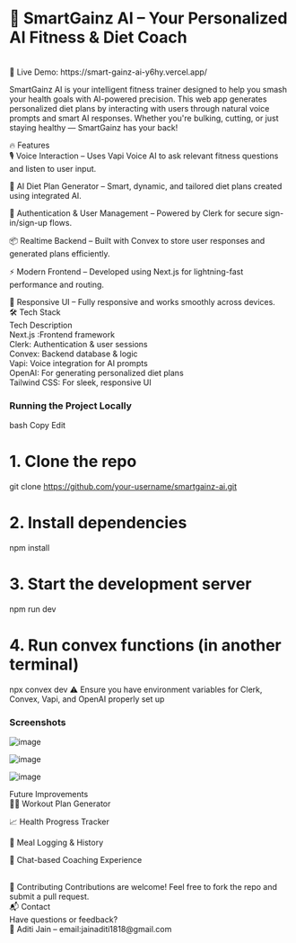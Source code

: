 <h1>💪 SmartGainz AI – Your Personalized AI Fitness & Diet Coach</h1>
<br>
🚀 Live Demo: https://smart-gainz-ai-y6hy.vercel.app/

SmartGainz AI is your intelligent fitness trainer designed to help you smash your health goals with AI-powered precision. This web app generates personalized diet plans by interacting with users through natural voice prompts and smart AI responses. Whether you're bulking, cutting, or just staying healthy — SmartGainz has your back!

🔥 Features
<br>
🎙️ Voice Interaction – Uses Vapi Voice AI to ask relevant fitness questions and listen to user input.

🧠 AI Diet Plan Generator – Smart, dynamic, and tailored diet plans created using integrated AI.

🔐 Authentication & User Management – Powered by Clerk for secure sign-in/sign-up flows.

📦 Realtime Backend – Built with Convex to store user responses and generated plans efficiently.

⚡ Modern Frontend – Developed using Next.js for lightning-fast performance and routing.

📱 Responsive UI – Fully responsive and works smoothly across devices.
<br>
🛠️ Tech Stack
<br>
Tech	Description
<br>
Next.js	:Frontend framework
<br>
Clerk:	Authentication & user sessions
<br>
Convex:	Backend database & logic
<br>
Vapi:	Voice integration for AI prompts
<br>
OpenAI:	For generating personalized diet plans
<br>
Tailwind CSS:	For sleek, responsive UI
<br>

<h3>Running the Project Locally</h3>
bash
Copy
Edit
<br>

# 1. Clone the repo
git clone https://github.com/your-username/smartgainz-ai.git

# 2. Install dependencies
npm install

# 3. Start the development server
npm run dev

# 4. Run convex functions (in another terminal)
npx convex dev
⚠️ Ensure you have environment variables for Clerk, Convex, Vapi, and OpenAI properly set up

<h3>Screenshots</h3>

![image](https://github.com/user-attachments/assets/fb3dce49-5787-424e-8ff0-e50f7ad4e7e9)

![image](https://github.com/user-attachments/assets/85a96533-2a2b-40e8-a27d-bf5ceeeb4b17)

![image](https://github.com/user-attachments/assets/465ce9b0-60b3-4efa-bd5e-1ff4d7873ca0)


 Future Improvements
 <br>
🏃‍♂️ Workout Plan Generator

📈 Health Progress Tracker

🧾 Meal Logging & History

💬 Chat-based Coaching Experience

<br>
🤝 Contributing
Contributions are welcome! Feel free to fork the repo and submit a pull request.
<br>
📬 Contact
<br>
Have questions or feedback?
<br>
📧 Aditi Jain – 
email:jainaditi1818@gmail.com
